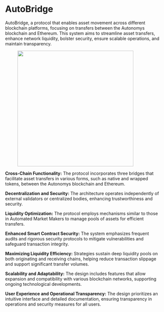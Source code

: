 # AutoBridge

AutoBridge, a protocol that enables asset movement across different blockchain platforms, focusing on transfers between the Autonomys blockchain and Ethereum. This system aims to streamline asset transfers, enhance network liquidity, bolster security, ensure scalable operations, and maintain transparency.

<figure><img src="../../.gitbook/assets/DALL·E 2024-04-15 12.04.03 - A futuristic De-Fi bridge arching majestically over a digital divide, crafted from smooth black and navy materials with accents of blue and lavender g.webp" alt="" width="375"><figcaption></figcaption></figure>

**Cross-Chain Functionality:** The protocol incorporates three bridges that facilitate asset transfers in various forms, such as native and wrapped tokens, between the Autonomys blockchain and Ethereum.

**Decentralization and Security:** The architecture operates independently of external validators or centralized bodies, enhancing trustworthiness and security.

**Liquidity Optimization:** The protocol employs mechanisms similar to those in Automated Market Makers to manage pools of assets for efficient transfers.

**Enhanced Smart Contract Security:** The system emphasizes frequent audits and rigorous security protocols to mitigate vulnerabilities and safeguard transaction integrity.

**Maximizing Liquidity Efficiency:** Strategies sustain deep liquidity pools on both originating and receiving chains, helping reduce transaction slippage and support significant transfer volumes.

**Scalability and Adaptability:** The design includes features that allow expansion and compatibility with various blockchain networks, supporting ongoing technological developments.

**User Experience and Operational Transparency:** The design prioritizes an intuitive interface and detailed documentation, ensuring transparency in operations and security measures for all users.
